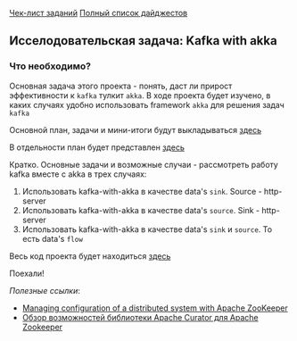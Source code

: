 [Чек-лист заданий](https://daniel55411.github.io/2018/04/29/check-list/)
[Полный список дайджестов](https://daniel55411.github.io/2018/04/29/table-of-contents/)

## Исселодовательская задача: Kafka with akka 

### Что необходимо?

Основная задача этого проекта - понять, даст ли прирост эффективности к `kafka` тулкит `akka`.
В ходе проекта будет изучено, в каких случаях удобно использовать framework `akka` для решения задач `kafka`

Основной план, задачи и мини-итоги будут выкладываться [здесь](https://docs.google.com/document/d/1qd69gX6A2TS92iku7WMLVMAAUL2VxFbzU7IZF_pa7-8/edit?usp=sharing)

В отдельности план будет представлен [здесь](https://docs.google.com/document/d/1o-ZEmnEIEVolPPbffB3VhU3yOAm83UOy6mMxOoNM9uI/edit)

Кратко. Основные задачи и возможные случаи - рассмотреть работу kafka вместе с akka в трех случаях:
1. Использовать kafka-with-akka в качестве data's `sink`. Source - http-server
2. Использовать kafka-with-akka в качестве data's `source`. Sink - http-server
3. Использовать kafka-with-akka в качестве data's `sink` и `source`. То есть data's `flow`

Весь код проекта будет находиться [здесь](https://github.com/daniel55411/test-akka-with-kafka)

Поехали!


*Полезные ссылки*:
- [Managing configuration of a distributed system with Apache ZooKeeper](https://sysgears.com/articles/managing-configuration-of-distributed-system-with-apache-zookeeper/)
- [Обзор возможностей библиотеки Apache Curator для Apache Zookeeper](https://habr.com/post/334680/)
